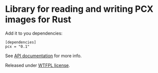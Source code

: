 Library for reading and writing PCX images for Rust
=======================

Add it to you dependencies:

    [dependencies]
    pcx = "0.1"

See [API documentation](https://docs.rs/pcx/0.1.1/pcx/) for more info.

Released under [WTFPL license](http://www.wtfpl.net/).